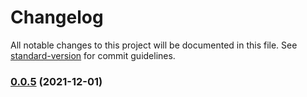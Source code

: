 # Changelog

All notable changes to this project will be documented in this file. See [standard-version](https://github.com/conventional-changelog/standard-version) for commit guidelines.

### [0.0.5](https://github.com/mortzmortz/use-xhr/compare/v0.0.4...v0.0.5) (2021-12-01)
